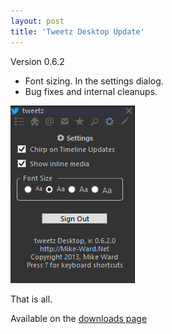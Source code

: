 ```yaml
---
layout: post
title: 'Tweetz Desktop Update'
---
```

Version 0.6.2

  * Font sizing. In the settings dialog.
  * Bug fixes and internal cleanups.

[![Screen shot of font settings](/cdn/images/blog/Windows-Live-Writer/Tweetz-Desktop-Update_A087/image_thumb_1.png)](/cdn/images/blog/Windows-Live-Writer/Tweetz-Desktop-Update_A087/image_4.png)

That is all.

Available on the [downloads page](/downloads)
